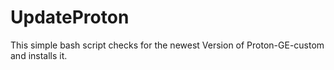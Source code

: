 # UpdateProton
This simple bash script checks for the newest Version of Proton-GE-custom and installs it.
